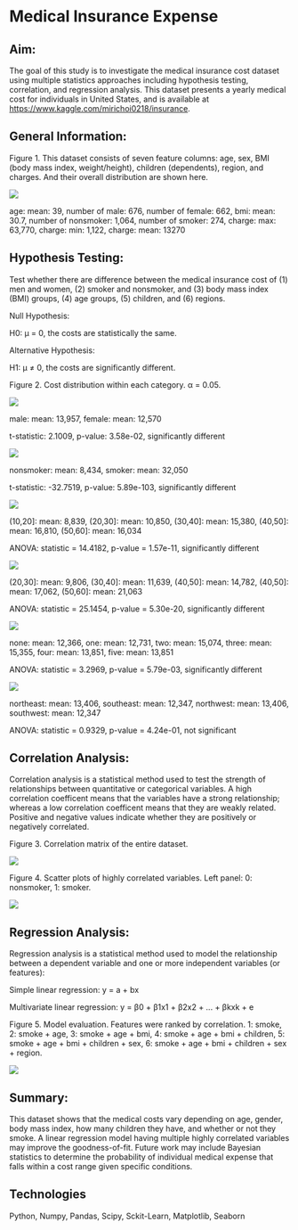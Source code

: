 # Medical Insurance Expense

## Aim:
The goal of this study is to investigate the medical insurance cost dataset using multiple statistics approaches including hypothesis testing, correlation, and regression analysis.  This dataset presents a yearly medical cost for individuals in United States, and is available at https://www.kaggle.com/mirichoi0218/insurance.



## General Information:
Figure 1.  This dataset consists of seven feature columns: age, sex, BMI (body mass index, weight/height), children (dependents), region, and charges.  And their overall distribution are shown here.

![](image/overallgraphs.png)

age: mean: 39, number of male: 676, number of female: 662, bmi: mean: 30.7, number of nonsmoker: 1,064, number of smoker: 274, charge: max: 63,770, charge: min: 1,122, charge: mean: 13270

## Hypothesis Testing:
Test whether there are difference between the medical insurance cost of (1) men and women, (2) smoker and nonsmoker, and (3) body mass index (BMI) groups, (4) age groups, (5) children, and (6) regions.

Null Hypothesis: 

H0: µ = 0, the costs are statistically the same.

Alternative Hypothesis:

H1: µ ≠ 0, the costs are significantly different.


Figure 2.  Cost distribution within each category. α = 0.05. 

![](image/gender.png)

male: mean: 13,957, female: mean: 12,570

t-statistic: 2.1009, p-value: 3.58e-02, significantly different

![](image/smoker.png)

nonsmoker: mean: 8,434, smoker: mean: 32,050

t-statistic: -32.7519, p-value: 5.89e-103, significantly different

![](image/bmi.png)

(10,20]: mean: 8,839, (20,30]: mean: 10,850, (30,40]: mean: 15,380, (40,50]: mean: 16,810, (50,60]: mean: 16,034

ANOVA: statistic = 14.4182, p-value = 1.57e-11, significantly different

![](image/age.png)

(20,30]: mean: 9,806, (30,40]: mean: 11,639, (40,50]: mean: 14,782, (40,50]: mean: 17,062, (50,60]: mean: 21,063

ANOVA: statistic = 25.1454, p-value = 5.30e-20, significantly different

![](image/children.png)

none: mean: 12,366, one: mean: 12,731, two: mean: 15,074, three: mean: 15,355, four: mean: 13,851, five: mean: 13,851

ANOVA: statistic = 3.2969, p-value = 5.79e-03, significantly different

![](image/region.png)

northeast: mean: 13,406, southeast: mean: 12,347, northwest: mean: 13,406, southwest: mean: 12,347

ANOVA: statistic = 0.9329, p-value = 4.24e-01, not significant


## Correlation Analysis:
 Correlation analysis is a statistical method used to test the strength of relationships between quantitative or categorical variables.  A high correlation coefficent means that the variables have a strong relationship; whereas a low correlation coefficent means that they are weakly related.  Positive and negative values indicate whether they are positively or negatively correlated.


Figure 3.  Correlation matrix of the entire dataset.

![](image/overallcorrmatrix.png)

Figure 4.  Scatter plots of highly correlated variables.  Left panel: 0: nonsmoker, 1: smoker.

![](image/scatterplots.png)


## Regression Analysis:
Regression analysis is a statistical method used to model the relationship between a dependent variable and one or more independent variables (or features):

Simple linear regression: y = a + bx

Multivariate linear regression: y = β0 + β1x1 + β2x2 + ... + βkxk + e

Figure 5.  Model evaluation.  Features were ranked by correlation.  1: smoke, 2: smoke + age, 3: smoke + age + bmi, 4: smoke + age + bmi + children, 5: smoke + age + bmi + children + sex, 6: smoke + age  + bmi + children + sex + region.

![](image/regression_variables.png)


## Summary:
This dataset shows that the medical costs vary depending on age, gender, body mass index, how many children they have, and whether or not they smoke.  A linear regression model having multiple highly correlated variables may improve the goodness-of-fit.  Future work may include Bayesian statistics to determine the probability of individual medical expense that falls within a cost range given specific conditions.


## Technologies
Python, Numpy, Pandas, Scipy, Sckit-Learn, Matplotlib, Seaborn
